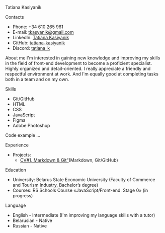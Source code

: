 Tatiana Kasiyanik

Contacts
* Phone: +34 610 265 961
* E-mail: tkasyanik@gmail.com
* LinkedIn: [Tatiana Kasiyanik](https://www.linkedin.com/in/tatiana-kasiyanik-ba04b7257)
* GitHub: [tatiana-kasiyanik](https://github.com/tatiana-kasiyanik)
* Discord: [tatiana_k](https://discord.com/channels/@tatiana_k#9386)

About me
I'm interested in gaining new knowledge and improving my skills in the field of front-end development to become a proficient specialist. Highly organized and detail-oriented. I really appreciate a friendly and respectful environment at work. And I'm equally good at completing tasks both in a team and on my own.

Skills
* Git/GitHub
* HTML
* CSS
* JavaScript
* Figma
* Adobe Photoshop

Code example
...

Experience
* Projects:
  -  [CV#1. Markdown & Git"](https://tatiana-kasiyanik.github.io/rsschool-cv/cv)(Markdown, Git/GitHub)

Education
* University: Belarus State Economic University (Faculty of Commerce and Tourism Industry, Bachelor’s degree)
* Courses: RS Schools Course «JavaScript/Front-end. Stage 0» (in progress)

Language
* English - Intermediate (I'm improving my language skills with a tutor)
* Belarusian - Native
* Russian - Native